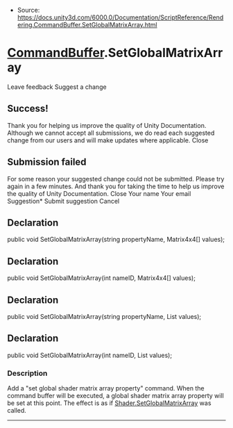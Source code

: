 * Source: https://docs.unity3d.com/6000.0/Documentation/ScriptReference/Rendering.CommandBuffer.SetGlobalMatrixArray.html

#  [CommandBuffer](https://docs.unity3d.com/6000.0/Documentation/ScriptReference/Rendering.CommandBuffer.html).SetGlobalMatrixArray
Leave feedback
Suggest a change
## Success!
Thank you for helping us improve the quality of Unity Documentation. Although we cannot accept all submissions, we do read each suggested change from our users and will make updates where applicable.
Close
## Submission failed
For some reason your suggested change could not be submitted. Please <a>try again</a> in a few minutes. And thank you for taking the time to help us improve the quality of Unity Documentation.
Close
Your name Your email Suggestion* Submit suggestion
Cancel
## Declaration
public void SetGlobalMatrixArray(string propertyName, Matrix4x4[] values); 
## Declaration
public void SetGlobalMatrixArray(int nameID, Matrix4x4[] values); 
## Declaration
public void SetGlobalMatrixArray(string propertyName, List<Matrix4x4> values); 
## Declaration
public void SetGlobalMatrixArray(int nameID, List<Matrix4x4> values); 
### Description
Add a "set global shader matrix array property" command.
When the command buffer will be executed, a global shader matrix array property will be set at this point. The effect is as if [Shader.SetGlobalMatrixArray](https://docs.unity3d.com/6000.0/Documentation/ScriptReference/Shader.SetGlobalMatrixArray.html) was called.
* * *
